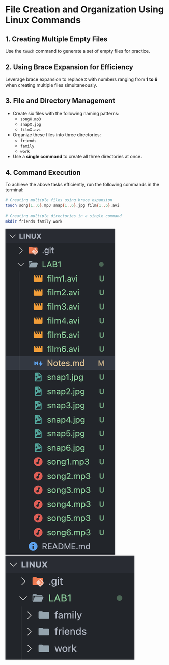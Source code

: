 # File Creation and Organization Using Linux Commands  

## 1. Creating Multiple Empty Files  
Use the `touch` command to generate a set of empty files for practice.  

## 2. Using Brace Expansion for Efficiency  
Leverage brace expansion to replace `X` with numbers ranging from **1 to 6** when creating multiple files simultaneously.  

## 3. File and Directory Management  
- Create six files with the following naming patterns:  
  - `songX.mp3`  
  - `snapX.jpg`  
  - `filmX.avi`  
- Organize these files into three directories:  
  - `friends`  
  - `family`  
  - `work`  
- Use a **single command** to create all three directories at once.  

## 4. Command Execution  
To achieve the above tasks efficiently, run the following commands in the terminal:  

```bash
# Creating multiple files using brace expansion
touch song{1..6}.mp3 snap{1..6}.jpg film{1..6}.avi

# Creating multiple directories in a single command
mkdir friends family work
```

![alt text](image1.png)
![alt text](image2.png)